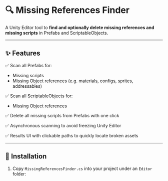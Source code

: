 # 🔍 Missing References Finder

A Unity Editor tool to **find and optionally delete missing references and missing scripts** in Prefabs and ScriptableObjects.

---

## ✨ Features

✅ Scan all Prefabs for:
- Missing scripts  
- Missing Object references (e.g. materials, configs, sprites, addressables)

✅ Scan all ScriptableObjects for:
- Missing Object references

✅ Delete all missing scripts from Prefabs with one click

✅ Asynchronous scanning to avoid freezing Unity Editor

✅ Results UI with clickable paths to quickly locate broken assets

---

## 🚀 Installation

1. Copy `MissingReferencesFinder.cs` into your project under an `Editor` folder:
